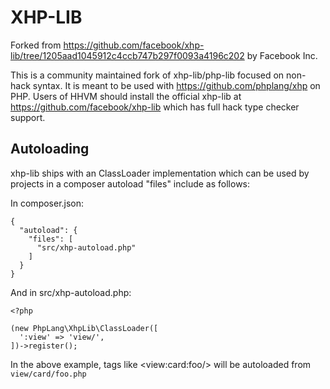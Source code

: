 # XHP-LIB

Forked from https://github.com/facebook/xhp-lib/tree/1205aad1045912c4ccb747b297f0093a4196c202 by Facebook Inc.

This is a community maintained fork of xhp-lib/php-lib focused on non-hack syntax.  It is meant to be used with https://github.com/phplang/xhp on PHP.  Users of HHVM should install the official xhp-lib at https://github.com/facebook/xhp-lib which has full hack type checker support.

## Autoloading

xhp-lib ships with an ClassLoader implementation which can be used by projects in a composer autoload "files" include as follows:

In composer.json:
```
{
  "autoload": {
    "files": [
      "src/xhp-autoload.php"
    ]
  }
}
```

And in src/xhp-autoload.php:
```
<?php

(new PhpLang\XhpLib\ClassLoader([
  ':view' => 'view/',
])->register();
```

In the above example, tags like &lt;view:card:foo/&gt; will be autoloaded from `view/card/foo.php`
